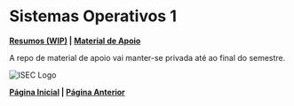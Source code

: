 # Sistemas Operativos 1

**[Resumos (WIP)](#) | [Material de Apoio](https://github.com/TheForgottened/sistemas_operativos_um)**

A repo de material de apoio vai manter-se privada até ao final do semestre.

![ISEC Logo](https://moodle.isec.pt/moodle/pluginfile.php/1/theme_adaptable/logo/1581343866/logo.png)

**[Página Inicial](../../../index.md) | [Página Anterior](../1stSemester.md)**